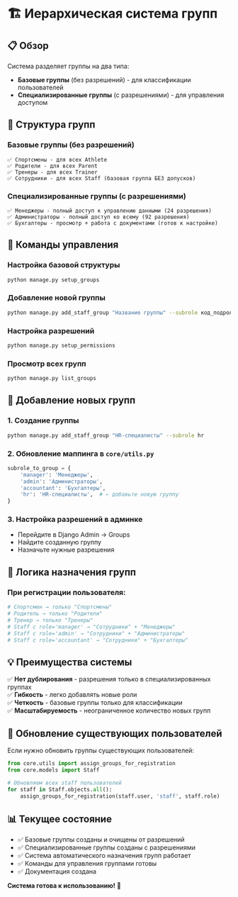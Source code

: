 # 🏗️ Иерархическая система групп

## 📋 Обзор

Система разделяет группы на два типа:
- **Базовые группы** (без разрешений) - для классификации пользователей
- **Специализированные группы** (с разрешениями) - для управления доступом

## 🎯 Структура групп

### Базовые группы (без разрешений)
```
✅ Спортсмены - для всех Athlete
✅ Родители - для всех Parent  
✅ Тренеры - для всех Trainer
✅ Сотрудники - для всех Staff (базовая группа БЕЗ допусков)
```

### Специализированные группы (с разрешениями)
```
✅ Менеджеры - полный доступ к управлению данными (24 разрешения)
✅ Администраторы - полный доступ ко всему (92 разрешения)
✅ Бухгалтеры - просмотр + работа с документами (готов к настройке)
```

## 🔧 Команды управления

### Настройка базовой структуры
```bash
python manage.py setup_groups
```

### Добавление новой группы
```bash
python manage.py add_staff_group "Название группы" --subrole код_подроли
```

### Настройка разрешений
```bash
python manage.py setup_permissions
```

### Просмотр всех групп
```bash
python manage.py list_groups
```

## 📝 Добавление новых групп

### 1. Создание группы
```bash
python manage.py add_staff_group "HR-специалисты" --subrole hr
```

### 2. Обновление маппинга в `core/utils.py`
```python
subrole_to_group = {
    'manager': 'Менеджеры',
    'admin': 'Администраторы',
    'accountant': 'Бухгалтеры',
    'hr': 'HR-специалисты',  # ← добавьте новую группу
}
```

### 3. Настройка разрешений в админке
- Перейдите в Django Admin → Groups
- Найдите созданную группу
- Назначьте нужные разрешения

## 🎯 Логика назначения групп

### При регистрации пользователя:
```python
# Спортсмен → только "Спортсмены"
# Родитель → только "Родители"  
# Тренер → только "Тренеры"
# Staff с role='manager' → "Сотрудники" + "Менеджеры"
# Staff с role='admin' → "Сотрудники" + "Администраторы"
# Staff с role='accountant' → "Сотрудники" + "Бухгалтеры"
```

## 💡 Преимущества системы

✅ **Нет дублирования** - разрешения только в специализированных группах  
✅ **Гибкость** - легко добавлять новые роли  
✅ **Четкость** - базовые группы только для классификации  
✅ **Масштабируемость** - неограниченное количество новых групп  

## 🔄 Обновление существующих пользователей

Если нужно обновить группы существующих пользователей:

```python
from core.utils import assign_groups_for_registration
from core.models import Staff

# Обновляем всех staff пользователей
for staff in Staff.objects.all():
    assign_groups_for_registration(staff.user, 'staff', staff.role)
```

## 📊 Текущее состояние

- ✅ Базовые группы созданы и очищены от разрешений
- ✅ Специализированные группы созданы с разрешениями
- ✅ Система автоматического назначения групп работает
- ✅ Команды для управления группами готовы
- ✅ Документация создана

**Система готова к использованию!** 🚀


